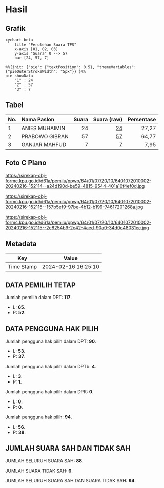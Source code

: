# Hasil

## Grafik

```mermaid
xychart-beta
    title "Perolehan Suara TPS"
    x-axis [01, 02, 03]
    y-axis "Suara" 0 --> 57
    bar [24, 57, 7]
```

```mermaid
%%{init: {"pie": {"textPosition": 0.5}, "themeVariables": {"pieOuterStrokeWidth": "5px"}} }%%
pie showData
    "1" : 24
    "2" : 57
    "3" : 7
```

## Tabel

| No. | Nama Paslon    | Suara | Suara (raw) | Persentase |
|:--- |:-------------- | -----:| -----------:| ----------:|
| 1   | ANIES MUHAIMIN | 24    | [24][p-1]   | 27,27      |
| 2   | PRABOWO GIBRAN | 57    | [57][p-2]   | 64,77      |
| 3   | GANJAR MAHFUD  | 7     | [7][p-3]    | 7,95       |


[p-1]: https://github.com/gigit-pemilu/pemilu-2024-64-kalimantan-timur/blob/main/pilpres/hitung-suara/sub/64-kalimantan-timur/sub/01-paser/sub/07-muara-komam/sub/2010-lusan/sub/002-tps/sub/paslon-1.txt
[p-2]: https://github.com/gigit-pemilu/pemilu-2024-64-kalimantan-timur/blob/main/pilpres/hitung-suara/sub/64-kalimantan-timur/sub/01-paser/sub/07-muara-komam/sub/2010-lusan/sub/002-tps/sub/paslon-2.txt
[p-3]: https://github.com/gigit-pemilu/pemilu-2024-64-kalimantan-timur/blob/main/pilpres/hitung-suara/sub/64-kalimantan-timur/sub/01-paser/sub/07-muara-komam/sub/2010-lusan/sub/002-tps/sub/paslon-3.txt

## Foto C Plano

https://sirekap-obj-formc.kpu.go.id/d61a/pemilu/ppwp/64/01/07/20/10/6401072010002-20240216-152114--a24d190d-be59-4815-9544-401a10f4ef0d.jpg

https://sirekap-obj-formc.kpu.go.id/d61a/pemilu/ppwp/64/01/07/20/10/6401072010002-20240216-152115--157b5ef9-97be-4b12-b199-74617201268a.jpg

https://sirekap-obj-formc.kpu.go.id/d61a/pemilu/ppwp/64/01/07/20/10/6401072010002-20240216-152115--2e8254b9-2c42-4aed-90a0-34d0c48031ec.jpg


## Metadata

| Key        | Value               |
| ---------- | ------------------- |
| Time Stamp | 2024-02-16 16:25:10 |


## DATA PEMILIH TETAP

Jumlah pemilih dalam DPT: **117**.
 * L: **65**.
 * P: **52**.

## DATA PENGGUNA HAK PILIH

Jumlah pengguna hak pilih dalam DPT: **90**.
 * L: **53**.
 * P: **37**.

Jumlah pengguna hak pilih dalam DPTb: **4**.
 * L: **3**.
 * P: **1**.

Jumlah pengguna hak pilih dalam DPK: **0**.
 * L: **0**.
 * P: **0**.

Jumlah pengguna hak pilih: **94**.
 * L: **56**.
 * P: **38**.

## JUMLAH SUARA SAH DAN TIDAK SAH

JUMLAH SELURUH SUARA SAH: **88**.

JUMLAH SUARA TIDAK SAH: **6**.

JUMLAH SELURUH SUARA SAH DAN SUARA TIDAK SAH: **94**.


